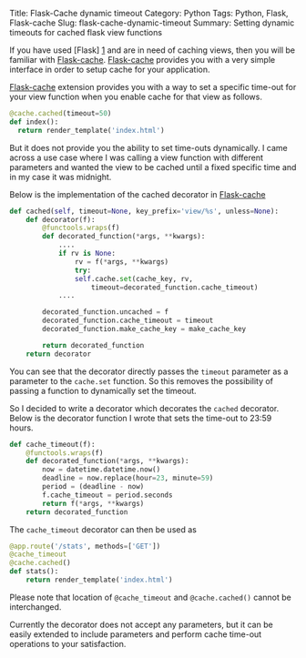 Title: Flask-Cache dynamic timeout
Category: Python
Tags: Python, Flask, Flask-cache
Slug: flask-cache-dynamic-timeout
Summary: Setting dynamic timeouts for cached flask view functions


If you have used [Flask] [1] and are in need of caching views, then you will be familiar with [Flask-cache][2]. [Flask-cache][2] provides you with a very simple interface in order to setup cache for your application.

[Flask-cache][2] extension provides you with a way to set a specific time-out for your view function when you enable cache for that view as follows.

```python
@cache.cached(timeout=50)
def index():
  return render_template('index.html')
```

But it does not provide you the ability to set time-outs dynamically. I came across a use case where I was calling a view function with different parameters and wanted the view to be cached until a fixed specific time and in my case it was midnight.

Below is the implementation of the cached decorator in [Flask-cache][2]

```python
def cached(self, timeout=None, key_prefix='view/%s', unless=None):
    def decorator(f):
        @functools.wraps(f)
        def decorated_function(*args, **kwargs):
            ....
            if rv is None:
                rv = f(*args, **kwargs)
                try:
                self.cache.set(cache_key, rv,
                    timeout=decorated_function.cache_timeout)
            ....

        decorated_function.uncached = f
        decorated_function.cache_timeout = timeout
        decorated_function.make_cache_key = make_cache_key

        return decorated_function
    return decorator

```
You can see that the decorator directly passes the ```timeout``` parameter as a parameter to the ```cache.set``` function. So this removes the possibility of passing a function to dynamically set the timeout.

So I decided to write a decorator which decorates the ```cached``` decorator. Below is the decorator function I wrote that sets the time-out to 23:59 hours.

```python
def cache_timeout(f):
    @functools.wraps(f)
    def decorated_function(*args, **kwargs):
        now = datetime.datetime.now()
        deadline = now.replace(hour=23, minute=59)
        period = (deadline - now)
        f.cache_timeout = period.seconds
        return f(*args, **kwargs)
    return decorated_function
```

The ```cache_timeout``` decorator can then be used as

```python
@app.route('/stats', methods=['GET'])
@cache_timeout
@cache.cached()
def stats():
    return render_template('index.html')
```

Please note that location of ```@cache_timeout``` and ```@cache.cached()``` cannot be interchanged.

Currently the decorator does not accept any parameters, but it can be easily extended to include parameters and perform cache time-out operations to your satisfaction.

  [1]: http://flask.pocoo.org/ "Flask"
  [2]: https://pythonhosted.org/Flask-Cache/ "Flask-cache"
